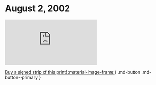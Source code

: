 # August 2, 2002

![](https://www.achewood.com/comic.php?date=08022002)

[Buy a signed strip of this print! :material-image-frame:](https://achewood-holiday-pop-up.myshopify.com/products/strip#08022002){ .md-button .md-button--primary }
